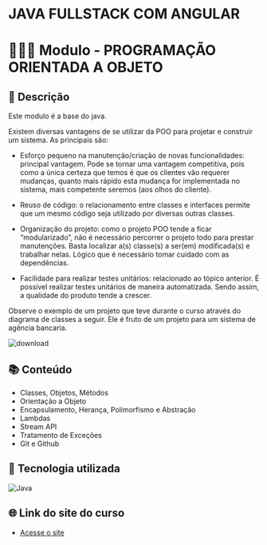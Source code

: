 # JAVA FULLSTACK COM ANGULAR


# 👩🏽‍💻 Modulo  - PROGRAMAÇÃO ORIENTADA A OBJETO

## 📝 Descrição

Este modulo é a base do java.

Existem diversas vantagens de se utilizar da POO para projetar e construir um sistema. As principais são:

- Esforço pequeno na manutenção/criação de novas funcionalidades: principal vantagem. Pode se tornar uma vantagem competitiva, pois como a única certeza que temos é que os clientes vão requerer mudanças, quanto mais rápido esta mudança for implementada no sistema, mais competente seremos (aos olhos do cliente).

- Reuso de código: o relacionamento entre classes e interfaces permite que um mesmo código seja utilizado por diversas outras classes.

- Organização do projeto: como o projeto POO tende a ficar “modularizado”, não é necessário percorrer o projeto todo para prestar manutenções. Basta localizar a(s) classe(s) a ser(em) modificada(s) e trabalhar nelas. Lógico que é necessário tomar cuidado com as dependências.

- Facilidade para realizar testes unitários: relacionado ao tópico anterior. É possível realizar testes unitários de maneira automatizada. Sendo assim, a qualidade do produto tende a crescer.

Observe o exemplo de um projeto que teve durante o curso através do diagrama de classes a seguir. Ele é fruto de um projeto para um sistema de agência bancaria.

![download](https://user-images.githubusercontent.com/26390158/211206420-7087b880-c22a-4226-9048-5b012fcc574c.png)

## 📚 Conteúdo
- Classes, Objetos, Métodos
- Orientação a Objeto
- Encapsulamento, Herança, Polimorfismo e Abstração 
- Lambdas
- Stream API
- Tratamento de Exceções
- Git e Github


## 🔧 Tecnologia utilizada

![Java](https://img.shields.io/badge/Java-%20-blue)

## 🌐 Link do site do curso

- [Acesse o site](https://www.iwtraining.com.br/)
